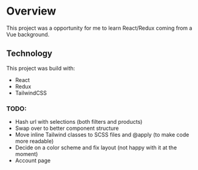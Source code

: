 # Overview

This project was a opportunity for me to learn React/Redux coming from a Vue background.

## Technology
This project was build with:
- React
- Redux
- TailwindCSS

### TODO:
- Hash url with selections (both filters and products)
- Swap over to better component structure
- Move inline Tailwind classes to SCSS files and @apply (to make code more readable)
- Decide on a color scheme and fix layout (not happy with it at the moment)
- Account page

